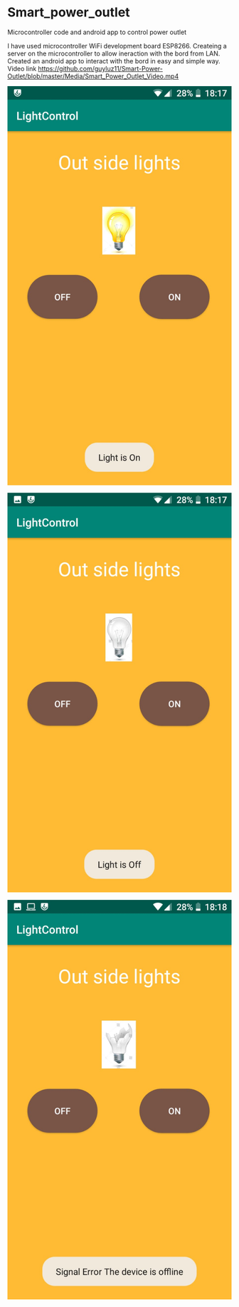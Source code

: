 # Smart_power_outlet
Microcontroller code and android app to control power outlet

I have used microcontroller WiFi development board ESP8266.
Createing a server on the microcontroller to allow ineraction with the bord from LAN.
Created an android app to interact with the bord in easy and simple way.
Video link https://github.com/guyluz11/Smart-Power-Outlet/blob/master/Media/Smart_Power_Outlet_Video.mp4

![alt text](https://github.com/guyluz11/Smart-Power-Outlet/blob/master/Media/Light%20is%20On.jpeg)

![alt text](https://github.com/guyluz11/Smart-Power-Outlet/blob/master/Media/Light%20is%20Off.jpeg)

![alt text](https://github.com/guyluz11/Smart-Power-Outlet/blob/master/Media/Microcontroller%20is%20Offline.jpeg)
